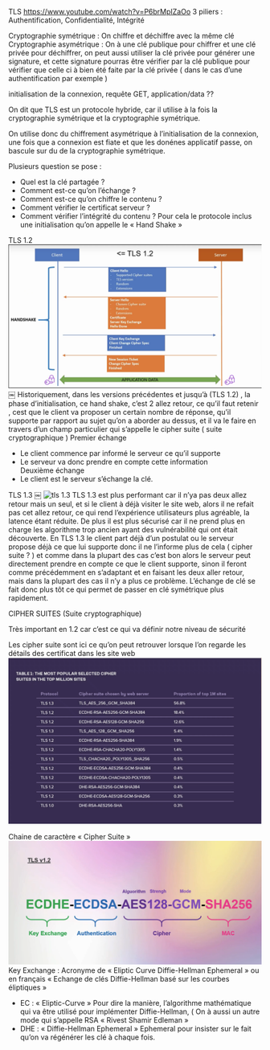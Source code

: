 TLS <https://www.youtube.com/watch?v=P6brMpIZaOo>
3 piliers : Authentification, Confidentialité, Intégrité

Cryptographie symétrique : On chiffre et déchiffre avec la même clé
Cryptographie asymétrique : On à une clé publique pour chiffrer et une clé privée pour déchiffrer, on peut aussi utiliser la clé privée pour générer une signature, et cette signature pourras être vérifier par la clé publique pour vérifier que celle ci à bien été faite par la clé privée ( dans le cas d’une authentification par exemple )

initialisation de la connexion, requête GET, application/data ??

On dit que TLS est un protocole hybride, car il utilise à la fois la cryptographie symétrique et la cryptographie symétrique.

On utilise donc du chiffrement asymétrique à l’initialisation de la connexion, une fois que a connexion est fiate et que les donénes applicatif passe, on bascule sur du de la cryptographie symétrique.

Plusieurs question se pose :

- Quel est la clé partagée ?
- Comment est-ce qu’on l’échange ?
- Comment est-ce qu’on chiffre le contenu ?
- Comment vérifier le certificat serveur ?
- Comment vérifier l’intégrité du contenu ?
Pour cela le protocole inclus une initialisation qu’on appelle le « Hand Shake »  

TLS 1.2
![tls 1.2](img/tls-1.2.png)
￼
Historiquement, dans les versions précédentes et jusqu’à (TLS 1.2) , la phase d’initialisation, ce hand shake, c’est 2 allez retour, ce qu’il faut retenir , cest que le client va proposer un certain nombre de réponse, qu’il supporte par rapport au sujet qu’on a aborder au dessus, et il va le faire  en travers d’un champ particulier qui s’appelle le cipher suite ( suite cryptographique )
Premier échange

- Le client commence par informé le serveur ce qu’il supporte
- Le serveur va donc prendre en compte cette information  
Deuxième échange
- Le client est le serveur s’échange la clé.

TLS 1.3
￼
![tls 1.3](img/TLS-1.3)
TLS 1.3 est plus performant car il n’ya pas deux allez retour mais un seul, et si le client à déjà visiter le site web, alors  il ne refait pas cet allez retour, ce qui rend l’expérience utilisateurs plus agréable, la latence étant réduite. De plus il est plus sécurisé car il ne prend plus en charge les algorithme trop ancien ayant des vulnérabilité qui ont était découverte.
En TLS 1.3 le client part déjà d’un postulat ou le serveur propose déjà ce que lui supporte donc il ne l’informe plus de cela ( cipher suite ? )  et comme dans la plupart des cas c’est bon alors le serveur peut directement prendre en compte ce que le client supporte, sinon il feront comme précédemment en s’adaptant et en faisant les deux aller retour, mais dans la plupart des cas il n’y a plus ce problème. L’échange de clé se fait donc plus tôt ce qui permet de passer en clé symétrique plus rapidement.

CIPHER SUITES  (Suite cryptographique)

Très important en 1.2 car c’est ce qui va définir notre niveau de sécurité

 Les cipher suite sont ici ce qu’on peut retrouver lorsque l’on regarde les détails des certificat dans les site web
![cipher suits](img/most-popular-cipher-suit.png)

Chaine de caractère « Cipher Suite »
![most popular cipher suits](img/Algorithm-Strengh.png)
Key Exchange : Acronyme de « Eliptic Curve Diffie-Hellman Ephemeral » ou en français « Echange de clés Diffie-Hellman basé sur les courbes éliptiques »

- EC : « Eliptic-Curve » Pour dire la manière, l’algorithme mathématique qui va être utilisé pour implémenter Diffie-Hellman, ( On à aussi un autre mode qui s’appelle RSA « Rivest Shamir Edleman »
- DHE : « Diffie-Hellman Ephemeral » Ephemeral pour insister sur le fait qu’on va régénérer les clé à chaque fois.
